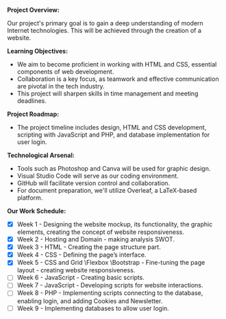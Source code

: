 **Project Overview:**

Our project's primary goal is to gain a deep understanding of modern Internet technologies. This will be achieved through the creation of a website.

**Learning Objectives:**
- We aim to become proficient in working with HTML and CSS, essential components of web development.
- Collaboration is a key focus, as teamwork and effective communication are pivotal in the tech industry.
- This project will sharpen skills in time management and meeting deadlines.
  
**Project Roadmap:**
- The project timeline includes design, HTML and CSS development, scripting with JavaScript and PHP, and database implementation for user login.

**Technological Arsenal:**
- Tools such as Photoshop and Canva will be used for graphic design.
- Visual Studio Code will serve as our coding environment.
- GitHub will facilitate version control and collaboration.
- For document preparation, we'll utilize Overleaf, a LaTeX-based platform.


**Our Work Schedule:**

- [x] Week 1 - Designing the website mockup, its functionality, the graphic elements, creating the concept of website responsiveness.
- [x] Week 2 - Hosting and Domain - making analysis SWOT.
- [x] Week 3 - HTML - Creating the page structure part.
- [x] Week 4 - CSS - Defining the page’s interface.
- [x] Week 5 - CSS and Grid \Flexbox \Bootstrap - Fine-tuning the page layout -  creating website responsiveness.
- [ ] Week 6 - JavaScript - Creating basic scripts.
- [ ] Week 7 - JavaScript - Developing scripts for website interactions.
- [ ] Week 8 - PHP - Implementing scripts connecting to the database, enabling login, and adding Cookies and Newsletter.
- [ ] Week 9 - Implementing databases to allow user login.
